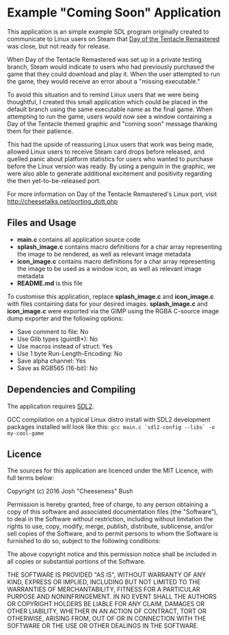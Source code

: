 # Example "Coming Soon" Application
This application is an simple example SDL program originally created to communicate to Linux users on Steam that [Day of the Tentacle Remastered](http://dott.doublefine.com) was close, but not ready for release.

When Day of the Tentacle Remastered was set up in a private testing branch, Steam would indicate to users who had previously purchased the game that they could download and play it. When the user attempted to run the game, they would receive an error about a "missing executable."

To avoid this situation and to remind Linux users that we were being thoughtful, I created this small application which could be placed in the default branch using the same executable name as the final game. When attempting to run the game, users would now see a window containing a Day of the Tentacle themed graphic and "coming soon" message thanking them for their patience.

This had the upside of reassuring Linux users that work was being made, allowed Linux users to receive Steam card drops before released, and quelled panic about platform statistics for users who wanted to purchase before the Linux version was ready. By using a penguin in the graphic, we were also able to generate additional excitement and positivity regarding the then yet-to-be-released port.

For more information on Day of the Tentacle Remastered's Linux port, visit http://cheesetalks.net/porting_dott.php


## Files and Usage

* **main.c** contains all application source code
* **splash_image.c** contains macro definitions for a char array representing the image to be rendered, as well as relevant image metadata
* **icon_image.c** contains macro definitions for a char array representing the image to be used as a window icon, as well as relevant image metadata
* **README.md** is this file

To customise this application, replace **splash_image.c** and **icon_image.c** with files containing data for your desired images. **splash_image.c** and **icon_image.c** were exported via the GIMP using the RGBA C-source image dump exporter and the following options:

* Save comment to file: No
* Use Glib types (guint8*): No
* Use macros instead of struct: Yes
* Use 1 byte Run-Length-Encoding: No
* Save alpha channel: Yes
* Save as RGB565 (16-bit): No


## Dependencies and Compiling
The application requires [SDL2](http://libsdl.org).

GCC compilation on a typical Linux distro install with SDL2 development packages installed will look like this:
``gcc main.c `sdl2-config --libs` -o my-cool-game``

## Licence
The sources for this application are licenced under the MIT Licence, with full terms below:

Copyright (c) 2016 Josh "Cheeseness" Bush

Permission is hereby granted, free of charge, to any person obtaining a copy
of this software and associated documentation files (the "Software"), to
deal in the Software without restriction, including without limitation the
rights to use, copy, modify, merge, publish, distribute, sublicense, and/or
sell copies of the Software, and to permit persons to whom the Software is
furnished to do so, subject to the following conditions:

The above copyright notice and this permission notice shall be included in
all copies or substantial portions of the Software.

THE SOFTWARE IS PROVIDED "AS IS", WITHOUT WARRANTY OF ANY KIND, EXPRESS OR
IMPLIED, INCLUDING BUT NOT LIMITED TO THE WARRANTIES OF MERCHANTABILITY,
FITNESS FOR A PARTICULAR PURPOSE AND NONINFRINGEMENT. IN NO EVENT SHALL THE
AUTHORS OR COPYRIGHT HOLDERS BE LIABLE FOR ANY CLAIM, DAMAGES OR OTHER
LIABILITY, WHETHER IN AN ACTION OF CONTRACT, TORT OR OTHERWISE, ARISING
FROM, OUT OF OR IN CONNECTION WITH THE SOFTWARE OR THE USE OR OTHER DEALINGS
IN THE SOFTWARE.

